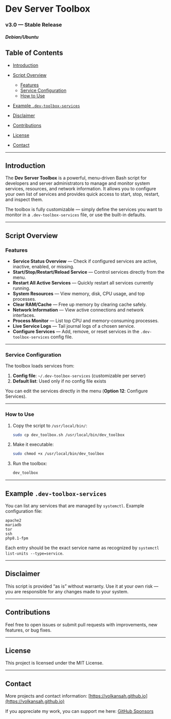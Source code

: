 # Dev Server Toolbox

### v3.0 — Stable Release

##### Debian/Ubuntu

## Table of Contents

* [Introduction](#introduction)
* [Script Overview](#script-overview)

  * [Features](#features)
  * [Service Configuration](#service-configuration)
  * [How to Use](#how-to-use)
* [Example `.dev-toolbox-services`](#example-dev-toolbox-services)
* [Disclaimer](#disclaimer)
* [Contributions](#contributions)
* [License](#license)
* [Contact](#contact)

---

## Introduction

The **Dev Server Toolbox** is a powerful, menu-driven Bash script for developers and server administrators to manage and monitor system services, resources, and network information.
It allows you to configure your own list of services and provides quick access to start, stop, restart, and inspect them.

The toolbox is fully customizable — simply define the services you want to monitor in a `.dev-toolbox-services` file, or use the built-in defaults.

---

## Script Overview

### Features

* **Service Status Overview** — Check if configured services are active, inactive, enabled, or missing.
* **Start/Stop/Restart/Reload Service** — Control services directly from the menu.
* **Restart All Active Services** — Quickly restart all services currently running.
* **System Resources** — View memory, disk, CPU usage, and top processes.
* **Clear RAM/Cache** — Free up memory by clearing cache safely.
* **Network Information** — View active connections and network interfaces.
* **Process Monitor** — List top CPU and memory-consuming processes.
* **Live Service Logs** — Tail journal logs of a chosen service.
* **Configure Services** — Add, remove, or reset services in the `.dev-toolbox-services` config file.

---

### Service Configuration

The toolbox loads services from:

1. **Config file**: `~/.dev-toolbox-services` (customizable per server)
2. **Default list**: Used only if no config file exists

You can edit the services directly in the menu (**Option 12**: Configure Services).

---

### How to Use

1. Copy the script to `/usr/local/bin/`:

   ```bash
   sudo cp dev_toolbox.sh /usr/local/bin/dev_toolbox
   ```
2. Make it executable:

   ```bash
   sudo chmod +x /usr/local/bin/dev_toolbox
   ```
3. Run the toolbox:

   ```bash
   dev_toolbox
   ```

---

## Example `.dev-toolbox-services`

You can list any services that are managed by `systemctl`.
Example configuration file:

```
apache2
mariadb
tor
ssh
php8.1-fpm
```

Each entry should be the exact service name as recognized by `systemctl list-units --type=service`.

---

## Disclaimer

This script is provided “as is” without warranty.
Use it at your own risk — you are responsible for any changes made to your system.

---

## Contributions

Feel free to open issues or submit pull requests with improvements, new features, or bug fixes.

---

## License

This project is licensed under the MIT License.

---

## Contact

More projects and contact information: [https://volkansah.github.io](https://volkansah.github.io)

If you appreciate my work, you can support me here: [GitHub Sponsors](https://github.com/sponsors/volkansah)

